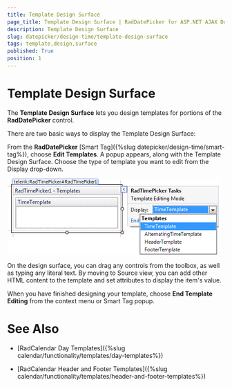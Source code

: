 ```yaml
---
title: Template Design Surface
page_title: Template Design Surface | RadDatePicker for ASP.NET AJAX Documentation
description: Template Design Surface
slug: datepicker/design-time/template-design-surface
tags: template,design,surface
published: True
position: 1
---
```


# Template Design Surface



The **Template Design Surface** lets you design templates for portions of the **RadDatePicker** control.

There are two basic ways to display the Template Design Surface:

From the **RadDatePicker** [Smart Tag]({%slug datepicker/design-time/smart-tag%}), choose **Edit Templates**. A popup appears, along with the Template Design Surface. Choose the type of template you want to edit from the Display drop-down.

![RadTimePicker templates editing](images/SmartTagTemplates.png)

On the design surface, you can drag any controls from the toolbox, as well as typing any literal text. By moving to Source view, you can add other HTML content to the template and set attributes to display the item's value.

When you have finished designing your template, choose **End Template Editing** from the context menu or Smart Tag popup.

# See Also

 * [RadCalendar Day Templates]({%slug calendar/functionality/templates/day-templates%})

 * [RadCalendar Header and Footer Templates]({%slug calendar/functionality/templates/header-and-footer-templates%})


